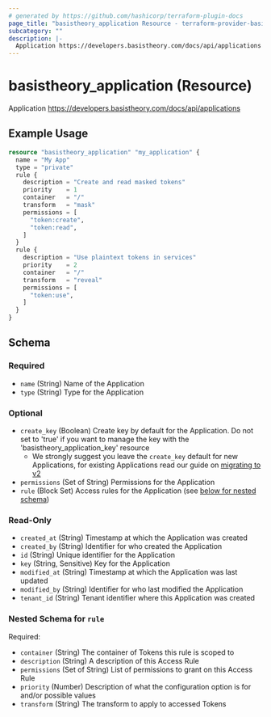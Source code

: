 ```yaml
---
# generated by https://github.com/hashicorp/terraform-plugin-docs
page_title: "basistheory_application Resource - terraform-provider-basistheory"
subcategory: ""
description: |-
  Application https://developers.basistheory.com/docs/api/applications
---
```


# basistheory_application (Resource)

Application https://developers.basistheory.com/docs/api/applications

## Example Usage

```terraform
resource "basistheory_application" "my_application" {
  name = "My App"
  type = "private"
  rule {
    description = "Create and read masked tokens"
    priority    = 1
    container   = "/"
    transform   = "mask"
    permissions = [
      "token:create",
      "token:read",
    ]
  }
  rule {
    description = "Use plaintext tokens in services"
    priority    = 2
    container   = "/"
    transform   = "reveal"
    permissions = [
      "token:use",
    ]
  }
}
```

<!-- schema generated by tfplugindocs -->
## Schema

### Required

- `name` (String) Name of the Application
- `type` (String) Type for the Application

### Optional

- `create_key` (Boolean) Create key by default for the Application. Do not set to 'true' if you want to manage the key with the 'basistheory_application_key' resource
  - We strongly suggest you leave the `create_key` default for new Applications, for existing Applications read our guide on [migrating to v2](/docs/guides/v1_v2_migration.md#basistheory_application-create_key-and-basistheory_application_keys) 
- `permissions` (Set of String) Permissions for the Application
- `rule` (Block Set) Access rules for the Application (see [below for nested schema](#nestedblock--rule))

### Read-Only

- `created_at` (String) Timestamp at which the Application was created
- `created_by` (String) Identifier for who created the Application
- `id` (String) Unique identifier for the Application
- `key` (String, Sensitive) Key for the Application
- `modified_at` (String) Timestamp at which the Application was last updated
- `modified_by` (String) Identifier for who last modified the Application
- `tenant_id` (String) Tenant identifier where this Application was created

<a id="nestedblock--rule"></a>
### Nested Schema for `rule`

Required:

- `container` (String) The container of Tokens this rule is scoped to
- `description` (String) A description of this Access Rule
- `permissions` (Set of String) List of permissions to grant on this Access Rule
- `priority` (Number) Description of what the configuration option is for and/or possible values
- `transform` (String) The transform to apply to accessed Tokens


